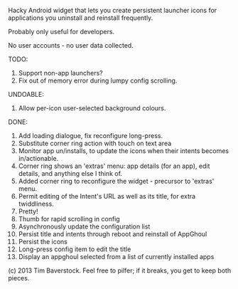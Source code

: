 Hacky Android widget that lets you create persistent launcher icons for applications you uninstall and reinstall frequently.

Probably only useful for developers.

No user accounts - no user data collected.

TODO:

1. Support non-app launchers?
1. Fix out of memory error during lumpy config scrolling.

UNDOABLE:

1. Allow per-icon user-selected background colours. 

DONE:

1. Add loading dialogue, fix reconfigure long-press.
1. Substitute corner ring action with touch on text area
1. Monitor app un/installs, to update the icons when their intents becomes in/actionable.
1. Corner ring shows an 'extras' menu: app details (for an app), edit details, and anything else I think of.
1. Added corner ring to reconfigure the widget - precursor to 'extras' menu.
1. Permit editing of the Intent's URL as well as its title, for extra twiddliness.
1. Pretty!
1. Thumb for rapid scrolling in config
1. Asynchronously update the configuration list
1. Persist title and intents through reboot and reinstall of AppGhoul
1. Persist the icons
1. Long-press config item to edit the title
1. Display an appghoul selected from a list of currently installed apps

(c) 2013 Tim Baverstock.
Feel free to pilfer; if it breaks, you get to keep both pieces.
